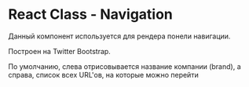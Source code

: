 # React Class - Navigation

Данный компонент используется для рендера понели навигации.

Построен на Twitter Bootstrap.

По умолчанию, слева отрисовывается название компании (brand),
а справа, список всех URL'ов, на которые можно перейти
